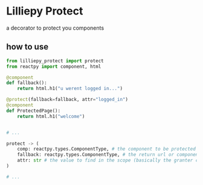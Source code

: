 # Lilliepy Protect

a decorator to protect you components

## how to use

```python
from lilliepy_protect import protect
from reactpy import component, html

@component
def fallback():
    return html.h1("u werent logged in...")

@protect(fallback=fallback, attr="logged_in")
@component
def ProtectedPage():
    return html.h1("welcome")
```

```python

# ...

protect -> (
    comp: reactpy.types.ComponentType, # the component to be protected
    fallback: reactpy.types.ComponentType, # the return url or component to navigate/render
    attr: str # the value to find in the scope (basically the granter code)(defaulted to "granted")
)

# ...

```